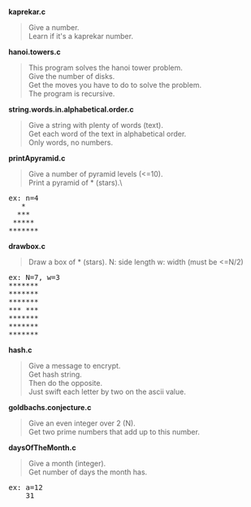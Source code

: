 **kaprekar.c**
>Give a number.\
>Learn if it's a kaprekar number.

**hanoi.towers.c**
>This program solves the hanoi tower problem.\
>Give the number of disks.\
>Get the moves you have to do to solve the problem.\
>The program is recursive.

**string.words.in.alphabetical.order.c**
>Give a string with plenty of words (text).\
>Get each word of the text in alphabetical order.\
>Only words, no numbers.

**printApyramid.c**
>Give a number of pyramid levels (<=10).\
>Print a pyramid of * (stars).\
<pre>
ex: n=4
   *
  ***
 *****
*******
</pre>

**drawbox.c**
>Draw a box of * (stars).
>N: side length
>w: width (must be <=N/2)
<pre>
ex: N=7, w=3
*******
*******
*******
*** ***
*******
*******
*******
</pre>

**hash.c**
>Give a message to encrypt.\
>Get hash string.\
>Then do the opposite.\
>Just swift each letter by two on the ascii value.

**goldbachs.conjecture.c**
>Give an even integer over 2 (N).\
>Get two prime numbers that add up to this number.

**daysOfTheMonth.c**
>Give a month (integer).\
>Get number of days the month has.
<pre>
ex: a=12
    31
</pre>
